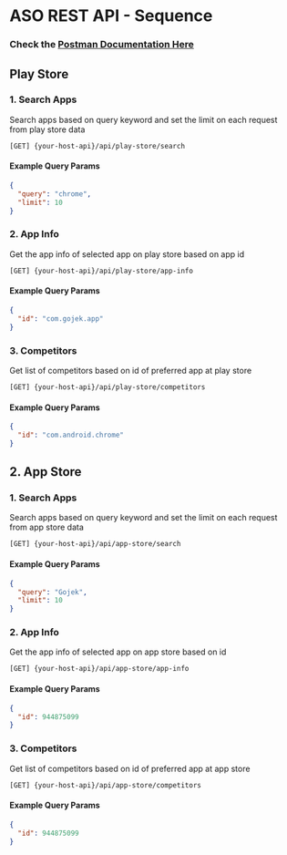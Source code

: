 # ASO REST API - Sequence

### Check the [Postman Documentation Here](https://documenter.getpostman.com/view/27591148/2sAXxS9BtE)

## Play Store

### 1. Search Apps
Search apps based on query keyword and set the limit on each request from play store data

```url
[GET] {your-host-api}/api/play-store/search
```

#### Example Query Params

```json
{
  "query": "chrome",
  "limit": 10
}
```

### 2. App Info
Get the app info of selected app on play store based on app id

```url
[GET] {your-host-api}/api/play-store/app-info
```

#### Example Query Params

```json
{
  "id": "com.gojek.app"
}
```

### 3. Competitors
Get list of competitors based on id of preferred app at play store

```url
[GET] {your-host-api}/api/play-store/competitors
```

#### Example Query Params

```json
{
  "id": "com.android.chrome"
}
```

## 2. App Store

### 1. Search Apps
Search apps based on query keyword and set the limit on each request from app store data

```url
[GET] {your-host-api}/api/app-store/search
```

#### Example Query Params

```json
{
  "query": "Gojek",
  "limit": 10
}
```

### 2. App Info
Get the app info of selected app on app store based on id

```url
[GET] {your-host-api}/api/app-store/app-info
```

#### Example Query Params

```json
{
  "id": 944875099
}
```

### 3. Competitors
Get list of competitors based on id of preferred app at app store

```url
[GET] {your-host-api}/api/app-store/competitors
```

#### Example Query Params

```json
{
  "id": 944875099
}
```